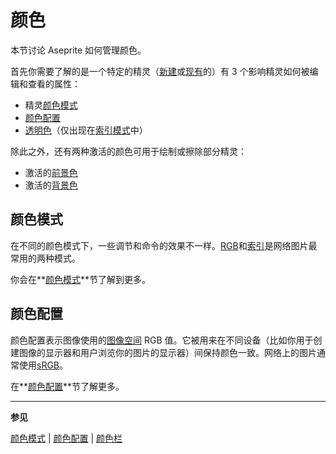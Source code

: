 # 颜色

本节讨论 Aseprite 如何管理颜色。

首先你需要了解的是一个特定的精灵（[新建](new-sprite.md)或[现有](open.md)的）有 3 个影响精灵如何被编辑和查看的属性：

- 精灵[颜色模式](color-mode.md)
- [颜色配置](color-profile.md)
- [透明色](transparent-color.md)（仅出现在[索引模式](olor-mode.md#indexed)中）

除此之外，还有两种激活的颜色可用于绘制或擦除部分精灵：

- 激活的[前景色](color-bar.md#foreground-color)
- 激活的[背景色](color-bar.md#background-color)

## 颜色模式

在不同的颜色模式下，一些调节和命令的效果不一样。[RGB](https://en.wikipedia.org/wiki/RGB_color_model)和[索引](https://en.wikipedia.org/wiki/Indexed_color)是网络图片最常用的两种模式。

你会在**[颜色模式](color-mode.md)**节了解到更多。

## 颜色配置

颜色配置表示图像使用的[图像空间](https://en.wikipedia.org/wiki/Color_space) RGB 值。它被用来在不同设备（比如你用于创建图像的显示器和用户浏览你的图片的显示器）间保持颜色一致。网络上的图片通常使用[sRGB](https://en.wikipedia.org/wiki/SRGB)。

在**[颜色配置](color-profile.md)**节了解更多。

---

**参见**

[颜色模式](color-mode.md) | [颜色配置](color-profile.md) | [颜色栏](color-bar.md)
